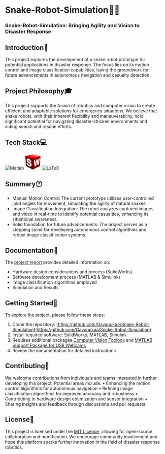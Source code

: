 # Snake-Robot-Simulation🐍🤖

### Snake-Robot-Simulation: Bringing Agility and Vision to Disaster Response

## Introduction👋
This project explores the development of a snake robot prototype for potential applications in disaster response. The focus lies on its motion control and image classification capabilities, laying the groundwork for future advancements in autonomous navigation and casualty detection.

## Project Philosophy🎓

This project supports the fusion of robotics and computer vision to create efficient and adaptable solutions for emergency situations. We believe that snake robots, with their inherent flexibility and maneuverability, hold significant potential for navigating disaster-stricken environments and aiding search and rescue efforts.

## Tech Stack💻
<p align="left">
<img src="https://upload.wikimedia.org/wikipedia/commons/archive/2/21/20170128174109%21Matlab_Logo.png" width="50" height="50" alt="Matlab"/>

<img src="https://github.com/Gayanukaa/Snake-Robot-Simulation/blob/main/Results/26366303391.png" width="50" height="50" alt="SolidWorks"/>

<img src="https://user-images.githubusercontent.com/49899602/103332150-553fb180-4aac-11eb-8d6f-55f6a647a243.jpg" width="50" height="50" alt="LaTeX" />
</p>

## Summary🕐
- Manual Motion Control: The current prototype utilizes user-controlled joint angles for movement, simulating the agility of natural snakes.
- Image Classification Integration: The robot analyzes captured images and video in real-time to identify potential casualties, enhancing its situational awareness.
- Solid foundation for future advancements: The project serves as a stepping stone for developing autonomous control algorithms and robust image classification systems.

## Documentation📄
The [project report](https://github.com/Gayanukaa/Snake-Robot-Simulation/blob/main/Documentation/Snake_Robot_for_Searching_Human_Casualties.pdf) provides detailed information on:
- Hardware design considerations and process (SolidWorks)
- Software development process (MATLAB & Simulink)
- Image classification algorithms employed
- Simulation and Results
  
## Getting Started🚀
To explore the project, please follow these steps:
 1) Clone the repository: [https://github.com/Gayanukaa/Snake-Robot-Simulation](https://github.com/Gayanukaa/Snake-Robot-Simulation)
 2) Install required software: SolidWorks, MATLAB, Simulink
 3) Requires additional packages [Computer Vision Toolbox](https://in.mathworks.com/products/computer-vision.html) and [MATLAB Support Package for USB Webcams](https://in.mathworks.com/matlabcentral/fileexchange/45182-matlab-support-package-for-usb-webcams)
 4) Review the documentation for detailed instructions

## Contributing🤝
We welcome contributions from individuals and teams interested in further developing this project. Potential areas include:
	•	Enhancing the motion control algorithms for autonomous navigation
	•	Refining image classification algorithms for improved accuracy and robustness
	•	Contributing to hardware design optimization and sensor integration
	•	Sharing insights and feedback through discussions and pull requests
 
## License📄
This project is licensed under the [MIT License](https://choosealicense.com/licenses/mit/), allowing for open-source collaboration and modification. We encourage community involvement and hope this platform sparks further innovation in the field of disaster response robotics.
